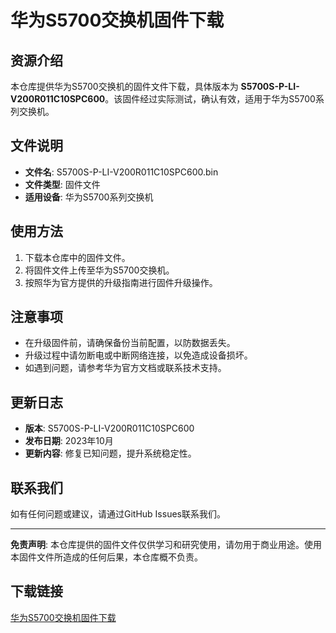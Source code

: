 # 华为S5700交换机固件下载

## 资源介绍

本仓库提供华为S5700交换机的固件文件下载，具体版本为 **S5700S-P-LI-V200R011C10SPC600**。该固件经过实际测试，确认有效，适用于华为S5700系列交换机。

## 文件说明

- **文件名**: S5700S-P-LI-V200R011C10SPC600.bin
- **文件类型**: 固件文件
- **适用设备**: 华为S5700系列交换机

## 使用方法

1. 下载本仓库中的固件文件。
2. 将固件文件上传至华为S5700交换机。
3. 按照华为官方提供的升级指南进行固件升级操作。

## 注意事项

- 在升级固件前，请确保备份当前配置，以防数据丢失。
- 升级过程中请勿断电或中断网络连接，以免造成设备损坏。
- 如遇到问题，请参考华为官方文档或联系技术支持。

## 更新日志

- **版本**: S5700S-P-LI-V200R011C10SPC600
- **发布日期**: 2023年10月
- **更新内容**: 修复已知问题，提升系统稳定性。

## 联系我们

如有任何问题或建议，请通过GitHub Issues联系我们。

---

**免责声明**: 本仓库提供的固件文件仅供学习和研究使用，请勿用于商业用途。使用本固件文件所造成的任何后果，本仓库概不负责。

## 下载链接

[华为S5700交换机固件下载](https://pan.quark.cn/s/b7e219d32f91)